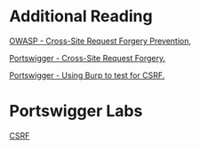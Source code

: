 # Additional Reading

[OWASP - Cross-Site Request Forgery Prevention,](https://cheatsheetseries.owasp.org/cheatsheets/Cross-Site_Request_Forgery_Prevention_Cheat_Sheet.html)

[Portswigger - Cross-Site Request Forgery.](https://portswigger.net/kb/issues/00200700_cross-site-request-forgery)

[Portswigger - Using Burp to test for CSRF.](https://portswigger.net/support/using-burp-to-test-for-cross-site-request-forgery)

# Portswigger Labs
[CSRF](https://portswigger.net/web-security/csrf)
